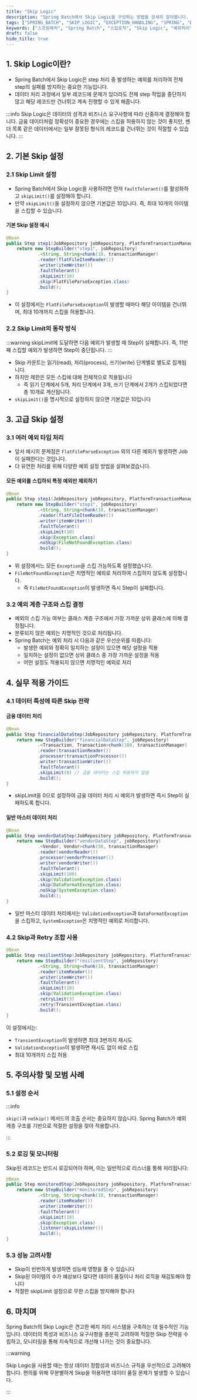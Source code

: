 ```yaml
---
title: "Skip Logic"
description: "Spring Batch에서 Skip Logic을 구성하는 방법을 상세히 알아봅니다. 예외 처리 전략부터 skipLimit 설정, 특정 예외 제외까지 실무에서 활용할 수 있는 완벽한 가이드를 제공합니다."
tags: ["SPRING_BATCH", "SKIP_LOGIC", "EXCEPTION_HANDLING", "SPRING", "BACKEND", "JAVA"]
keywords: ["스프링배치", "Spring Batch", "스킵로직", "Skip Logic", "예외처리", "Exception Handling", "skipLimit", "스킵리미트", "faultTolerant", "내결함성", "배치처리", "Batch Processing", "Spring Boot", "스프링부트"]
draft: false
hide_title: true
---
```


## 1. Skip Logic이란?

- Spring Batch에서 Skip Logic은 step 처리 중 발생하는 예외를 처리하여 전체 step의 실패를 방지하는 중요한 기능입니다. 
- 데이터 처리 과정에서 일부 레코드에 문제가 있더라도 전체 step 작업을 중단하지 않고 해당 레코드만 건너뛰고 계속 진행할 수 있게 해줍니다.

:::info
Skip Logic은 데이터의 성격과 비즈니스 요구사항에 따라 신중하게 결정해야 합니다. 금융 데이터처럼 정확성이 중요한 경우에는 스킵을 허용하지 않는 것이 좋지만, 벤더 목록 같은 데이터에서는 일부 잘못된 형식의 레코드를 건너뛰는 것이 적절할 수 있습니다.
:::

## 2. 기본 Skip 설정

### 2.1 Skip Limit 설정

- Spring Batch에서 Skip Logic을 사용하려면 먼저 `faultTolerant()`를 활성화하고 `skipLimit()`를 설정해야 합니다.
- 만약 `skipLimit()`을 설정하지 않으면 기본값은 10입니다. 즉, 최대 10개의 아이템을 스킵할 수 있습니다.

#### 기본 Skip 설정 예시

```java
@Bean
public Step step1(JobRepository jobRepository, PlatformTransactionManager transactionManager) {
    return new StepBuilder("step1", jobRepository)
            .<String, String>chunk(10, transactionManager)
            .reader(flatFileItemReader())
            .writer(itemWriter())
            .faultTolerant()
            .skipLimit(10)
            .skip(FlatFileParseException.class)
            .build();
}
```

- 이 설정에서는 `FlatFileParseException`이 발생할 때마다 해당 아이템을 건너뛰며, 최대 10개까지 스킵을 허용합니다.

### 2.2 Skip Limit의 동작 방식

:::warning
skipLimit에 도달하면 다음 예외가 발생할 때 Step이 실패합니다. 즉, 11번째 스킵할 예외가 발생하면 Step이 중단됩니다.
:::

- Skip 카운트는 읽기(read), 처리(process), 쓰기(write) 단계별로 별도로 집계됩니다.
- 하지만 제한은 모든 스킵에 대해 전체적으로 적용됩니다
  - 즉 읽기 단계에서 5개, 처리 단계에서 3개, 쓰기 단계에서 2개가 스킵되었다면 총 10개로 계산됩니다.
- `skipLimit()`을 명시적으로 설정하지 않으면 기본값은 10입니다

## 3. 고급 Skip 설정

### 3.1 여러 예외 타입 처리

- 앞서 예시의 문제점은 `FlatFileParseException` 외의 다른 예외가 발생하면 Job이 실패한다는 것입니다. 
- 더 유연한 처리를 위해 다양한 예외 설정 방법을 살펴보겠습니다.

#### 모든 예외를 스킵하되 특정 예외만 제외하기

```java
@Bean
public Step step1(JobRepository jobRepository, PlatformTransactionManager transactionManager) {
    return new StepBuilder("step1", jobRepository)
            .<String, String>chunk(10, transactionManager)
            .reader(flatFileItemReader())
            .writer(itemWriter())
            .faultTolerant()
            .skipLimit(10)
            .skip(Exception.class)
            .noSkip(FileNotFoundException.class)
            .build();
}
```

- 위 설정에서느 모든 `Exception`을 스킵 가능하도록 설정했습니다.
- `FileNotFoundException`은 치명적인 예외로 처리하여 스킵하지 않도록 설정합니다.
  - 즉 `FileNotFoundException`이 발생하면 즉시 Step이 실패합니다.

### 3.2 예외 계층 구조와 스킵 결정

- 예외의 스킵 가능 여부는 클래스 계층 구조에서 가장 가까운 상위 클래스에 의해 결정됩니다. 
- 분류되지 않은 예외는 치명적인 것으로 처리됩니다.
- Spring Batch는 예외 처리 시 다음과 같은 우선순위를 따릅니다:
  - 발생한 예외와 정확히 일치하는 설정이 있으면 해당 설정을 적용
  - 일치하는 설정이 없으면 상위 클래스 중 가장 가까운 설정을 적용
  - 어떤 설정도 적용되지 않으면 치명적인 예외로 처리

## 4. 실무 적용 가이드

### 4.1 데이터 특성에 따른 Skip 전략

#### 금융 데이터 처리

```java
@Bean
public Step financialDataStep(JobRepository jobRepository, PlatformTransactionManager transactionManager) {
    return new StepBuilder("financialDataStep", jobRepository)
            .<Transaction, Transaction>chunk(100, transactionManager)
            .reader(transactionReader())
            .processor(transactionProcessor())
            .writer(transactionWriter())
            .faultTolerant()
            .skipLimit(0) // 금융 데이터는 스킵 허용하지 않음
            .build();
}
```

- skipLimit을 0으로 설정하여 금융 데이터 처리 시 예외가 발생하면 즉시 Step이 실패하도록 합니다.

#### 일반 마스터 데이터 처리

```java
@Bean
public Step vendorDataStep(JobRepository jobRepository, PlatformTransactionManager transactionManager) {
    return new StepBuilder("vendorDataStep", jobRepository)
            .<Vendor, Vendor>chunk(50, transactionManager)
            .reader(vendorReader())
            .processor(vendorProcessor())
            .writer(vendorWriter())
            .faultTolerant()
            .skipLimit(100)
            .skip(ValidationException.class)
            .skip(DataFormatException.class)
            .noSkip(SystemException.class)
            .build();
}
```

- 일반 마스터 데이터 처리에서는 `ValidationException`과 `DataFormatException`을 스킵하고, `SystemException`은 치명적인 예외로 처리합니다.

### 4.2 Skip과 Retry 조합 사용

```java
@Bean
public Step resilientStep(JobRepository jobRepository, PlatformTransactionManager transactionManager) {
    return new StepBuilder("resilientStep", jobRepository)
            .<String, String>chunk(10, transactionManager)
            .reader(itemReader())
            .writer(itemWriter())
            .faultTolerant()
            .skipLimit(10)
            .skip(ValidationException.class)
            .retryLimit(3)
            .retry(TransientException.class)
            .build();
}
```

이 설정에서는:
- `TransientException`이 발생하면 최대 3번까지 재시도
- `ValidationException`이 발생하면 재시도 없이 바로 스킵
- 최대 10개까지 스킵 허용

## 5. 주의사항 및 모범 사례

### 5.1 설정 순서

:::info

`skip()`과 `noSkip()` 메서드의 호출 순서는 중요하지 않습니다. Spring Batch가 예외 계층 구조를 기반으로 적절한 설정을 찾아 적용합니다.

:::

### 5.2 로깅 및 모니터링

Skip된 레코드는 반드시 로깅되어야 하며, 이는 일반적으로 리스너를 통해 처리됩니다:

```java
@Bean
public Step monitoredStep(JobRepository jobRepository, PlatformTransactionManager transactionManager) {
    return new StepBuilder("monitoredStep", jobRepository)
            .<String, String>chunk(10, transactionManager)
            .reader(itemReader())
            .writer(itemWriter())
            .faultTolerant()
            .skipLimit(10)
            .skip(Exception.class)
            .listener(skipListener())
            .build();
}
```

### 5.3 성능 고려사항

- Skip이 빈번하게 발생하면 성능에 영향을 줄 수 있습니다
- Skip된 아이템의 수가 예상보다 많다면 데이터 품질이나 처리 로직을 재검토해야 합니다
- 적절한 skipLimit 설정으로 무한 스킵을 방지해야 합니다

## 6. 마치며

Spring Batch의 Skip Logic은 견고한 배치 처리 시스템을 구축하는 데 필수적인 기능입니다. 데이터의 특성과 비즈니스 요구사항을 충분히 고려하여 적절한 Skip 전략을 수립하고, 모니터링을 통해 지속적으로 개선해 나가는 것이 중요합니다.

:::warning

Skip Logic을 사용할 때는 항상 데이터 정합성과 비즈니스 규칙을 우선적으로 고려해야 합니다. 편의를 위해 무분별하게 Skip을 허용하면 데이터 품질 문제가 발생할 수 있습니다.

:::